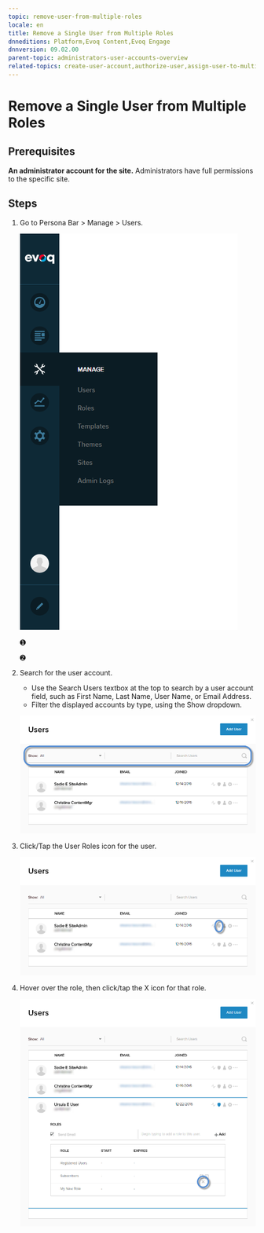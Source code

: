 ```yaml
---
topic: remove-user-from-multiple-roles
locale: en
title: Remove a Single User from Multiple Roles
dnneditions: Platform,Evoq Content,Evoq Engage
dnnversion: 09.02.00
parent-topic: administrators-user-accounts-overview
related-topics: create-user-account,authorize-user,assign-user-to-multiple-roles,edit-user,manage-user-password,delete-user,delete-all-unauthorized-users,restore-deleted-user-account,purge-user-account,restore-multiple-deleted-users,purge-multiple-deleted-users,create-host-account,authorize-host,promote-user-to-host,demote-from-host,manage-host-password,delete-host,delete-all-unauthorized-hosts,restore-deleted-host-account,purge-host-account
---
```


# Remove a Single User from Multiple Roles

## Prerequisites

**An administrator account for the site.** Administrators have full permissions to the specific site.

## Steps

1.  Go to Persona Bar \> Manage \> Users.
    
    ![Persona Bar > Manage > Users](img/scr-pbar-host-Manage-E91.png)
    
    ➊
    
    ➋
    
2.  Search for the user account.
    
    *   Use the Search Users textbox at the top to search by a user account field, such as First Name, Last Name, User Name, or Email Address.
    *   Filter the displayed accounts by type, using the Show dropdown.
    
      
    
    ![User List > Search field and Show dropdown](img/scr-UserListSearchAndShow-E90.png)
    
      
    
3.  Click/Tap the User Roles icon for the user.
    
      
    
    ![User List > find the user > User Roles](img/scr-UserList-Roles-E90.png)
    
      
    
4.  Hover over the role, then click/tap the X icon for that role.
    
      
    
    ![](img/scr-Users-Roles-Delete-E90.png)